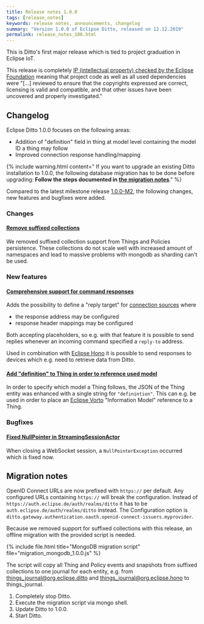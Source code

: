 ```yaml
---
title: Release notes 1.0.0
tags: [release_notes]
keywords: release notes, announcements, changelog
summary: "Version 1.0.0 of Eclipse Ditto, released on 12.12.2019"
permalink: release_notes_100.html
---
```


This is Ditto's first major release which is tied to project graduation in Eclipse IoT.

This release is completely [IP (intellectual property) checked by the Eclipse Foundation](https://www.eclipse.org/projects/handbook/#ip) 
meaning that project code as well as all used dependencies were "[...] reviewed to ensure that the copyrights 
expressed are correct, licensing is valid and compatible, and that other issues have been uncovered and properly 
investigated."

## Changelog

Eclipse Ditto 1.0.0 focuses on the following areas:

* Addition of "definition" field in thing at model level containing the model ID a thing may follow
* Improved connection response handling/mapping

{% include warning.html content="
If you want to upgrade an existing Ditto installation to 1.0.0, the following database migration has to be done 
before upgrading: **Follow the steps documented in [the migration notes](#migration-notes)**." %}


Compared to the latest milestone release [1.0.0-M2](release_notes_100-M2.html), the following changes, new features and
bugfixes were added.


### Changes

#### [Remove suffixed collections](https://github.com/eclipse-ditto/ditto/issues/537)

We removed suffixed collection support from Things and Policies persistence.
These collections do not scale well with increased amount of namespaces and lead to massive problems with mongodb as 
sharding can't be used.


### New features

#### [Comprehensive support for command responses](https://github.com/eclipse-ditto/ditto/issues/540)

Adds the possibility to define a "reply target" for [connection sources](basic-connections.html#sources) where 
* the response address may be configured
* response header mappings may be configured

Both accepting placeholders, so e.g. with that feature it is possible to send replies whenever an incoming command 
specified a `reply-to` address.

Used in combination with [Eclipse Hono](https://eclipse.org/hono/)  it is possible to send responses to devices which 
e.g. need to retrieve data from Ditto.

#### [Add "definition" to Thing in order to reference used model](https://github.com/eclipse-ditto/ditto/issues/247)

In order to specify which model a Thing follows, the JSON of the Thing entity was enhanced with a single string for 
`"definintion"`. This can e.g. be used in order to place an [Eclipse Vorto](https://eclipse.org/vorto/) 
"Information Model" reference to a Thing.

### Bugfixes

#### [Fixed NullPointer in StreamingSessionActor](https://github.com/eclipse-ditto/ditto/pull/546)

When closing a WebSocket session, a `NullPointerException` occurred which is fixed now.

## Migration notes

OpenID Connect URLs are now prefixed with `https://` per default. Any configured URLs containing `https://` will break the configuration.
Instead of `https://auth.eclipse.de/auth/realms/ditto` it has to be `auth.eclipse.de/auth/realms/ditto` instead.
The Configuration option is `ditto.gateway.authentication.oauth.openid-connect-issuers.myprovider`.

Because we removed support for suffixed collections with this release, an offline migration with the provided script 
is needed.

{% include file.html title="MongoDB migration script" file="migration_mongodb_1.0.0.js" %}

The script will copy all Thing and Policy events and snapshots from suffixed collections to one journal for each entity,
e.g. from things_journal@org.eclipse.ditto and things_journal@org.eclipse.hono to things_journal.

1. Completely stop Ditto.
2. Execute the migration script via mongo shell.
3. Update Ditto to 1.0.0.
4. Start Ditto.
